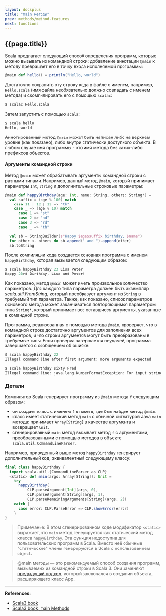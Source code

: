 ```yaml
---
layout: docsplus
title: "main методы"
prev: methods/method-features
next: functions
---
```


## {{page.title}}

Scala предлагает следующий способ определения программ, которые можно вызывать из командной строки: 
добавление аннотации `@main` к методу превращает его в точку входа исполняемой программы:

```scala
@main def hello() = println("Hello, world")
```

Достаточно сохранить эту строку кода в файле с именем, например, `Hello.scala`
(имя файла необязательно должно совпадать с именем метода) 
и скомпилировать его с помощью `scalac`:

```scala
$ scalac Hello.scala
```

Затем запустить с помощью `scala`:

```scala
$ scala hello
Hello, world
```

Аннотированный метод `@main` может быть написан либо на верхнем уровне (как показано), 
либо внутри статически доступного объекта. 
В любом случае имя программы - это имя метода без каких-либо префиксов объектов.

#### Аргументы командной строки

Метод `@main` может обрабатывать аргументы командной строки с разными типами. 
Например, данный метод `@main`, который принимает параметры `Int`, `String` и дополнительные строковые параметры:

```scala
@main def happyBirthday(age: Int, name: String, others: String*) =
  val suffix = (age % 100) match
    case 11 | 12 | 13 => "th"
    case _ => (age % 10) match
      case 1 => "st"
      case 2 => "nd"
      case 3 => "rd"
      case _ => "th"

  val sb = StringBuilder(s"Happy $age$suffix birthday, $name")
  for other <- others do sb.append(" and ").append(other)
  sb.toString
```

После компиляции кода создается основная программа с именем `happyBirthday`, которая вызывается следующим образом:

```scala
$ scala happyBirthday 23 Lisa Peter
Happy 23rd Birthday, Lisa and Peter!
```

Как показано, метод `@main` может иметь произвольное количество параметров. 
Для каждого типа параметра должен быть экземпляр _scala.util.FromString_, 
который преобразует аргумент из `String` в требуемый тип параметра. 
Также, как показано, список параметров основного метода может заканчиваться повторяющимся параметром типа `String*`, 
который принимает все оставшиеся аргументы, указанные в командной строке.

Программа, реализованная с помощью метода `@main`, проверяет, 
что в командной строке достаточно аргументов для заполнения всех параметров, 
и что строки аргументов могут быть преобразованы в требуемые типы. 
Если проверка завершается неудачей, программа завершается с сообщением об ошибке:

```scala
$ scala happyBirthday 22
Illegal command line after first argument: more arguments expected

$ scala happyBirthday sixty Fred
Illegal command line: java.lang.NumberFormatException: For input string: "sixty"
```

### Детали

Компилятор Scala генерирует программу из `@main` метода `f` следующим образом:
- он создает класс с именем `f` в пакете, где был найден метод `@main`.
- класс имеет статический метод `main` с обычной сигнатурой Java `main` метода: 
принимает `Array[String]` в качестве аргумента и возвращает `Unit`.
- сгенерированный `main` метод вызывает метод `f` с аргументами, 
преобразованными с помощью методов в объекте `scala.util.CommandLineParser`.

Например, приведенный выше метод `happyBirthday` генерирует дополнительный код, эквивалентный следующему классу:

```scala
final class happyBirthday {
  import scala.util.{CommandLineParser as CLP}
  <static> def main(args: Array[String]): Unit =
    try
      happyBirthday(
          CLP.parseArgument[Int](args, 0),
          CLP.parseArgument[String](args, 1),
          CLP.parseRemainingArguments[String](args, 2))
    catch {
      case error: CLP.ParseError => CLP.showError(error)
    }
}
```

> Примечание: В этом сгенерированном коде модификатор `<static>` выражает, 
> что `main` метод генерируется как статический метод класса `happyBirthday`. 
> Эта функция недоступна для пользовательских программ в Scala. 
> Вместо неё обычные "статические" члены генерируются в Scala с использованием `object`.

> @main методы — это рекомендуемый способ создания программ, вызываемых из командной строки в Scala 3. 
> Они заменяют [предыдущий подход](https://docs.scala-lang.org/scala3/book/methods-main-methods.html#scala-3-compared-to-scala-2), 
> который заключался в создании объекта, расширяющего класс App.


---

**References:**
- [Scala3 book](https://docs.scala-lang.org/scala3/book/taste-methods.html)
- [Scala3 book, main Methods](https://docs.scala-lang.org/scala3/book/methods-main-methods.html)

